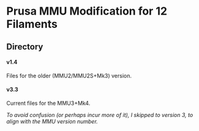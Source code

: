 # Prusa MMU Modification for 12 Filaments

## Directory

#### v1.4
Files for the older (MMU2/MMU2S+Mk3) version.

#### v3.3
Current files for the MMU3+Mk4.

*To avoid confusion (or perhaps incur more of it), I skipped to version 3,
to align with the MMU version number.*
